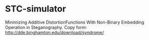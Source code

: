 # STC-simulator
Minimizing Additive DistortionFunctions With Non-Binary Embedding Operation in Steganography. Copy form: http://dde.binghamton.edu/download/syndrome/
